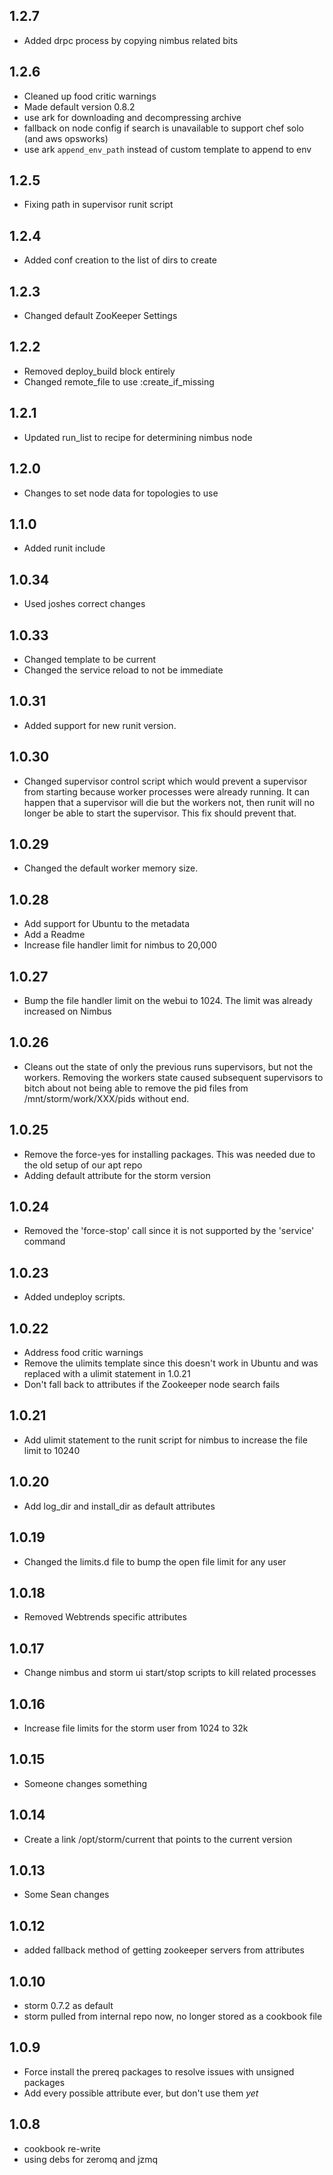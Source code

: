 ## 1.2.7
* Added drpc process by copying nimbus related bits

## 1.2.6
* Cleaned up food critic warnings
* Made default version 0.8.2
* use ark for downloading and decompressing archive
* fallback on node config if search is unavailable to support chef solo (and aws opsworks)
* use ark `append_env_path` instead of custom template to append to env

## 1.2.5
* Fixing path in supervisor runit script

## 1.2.4
* Added conf creation to the list of dirs to create

## 1.2.3
* Changed default ZooKeeper Settings

## 1.2.2
* Removed deploy_build block entirely 
* Changed remote_file to use :create_if_missing

## 1.2.1
* Updated run_list to recipe for determining nimbus node

## 1.2.0
* Changes to set node data for topologies to use

## 1.1.0
* Added runit include

## 1.0.34
* Used joshes correct changes

## 1.0.33
* Changed template to be current
* Changed the service reload to not be immediate

## 1.0.31
* Added support for new runit version.

## 1.0.30
* Changed supervisor control script which would prevent a supervisor from
  starting because worker processes were already running. It can happen
  that a supervisor will die but the workers not, then runit will no
  longer be able to start the supervisor. This fix should prevent that.

## 1.0.29
* Changed the default worker memory size.

## 1.0.28
* Add support for Ubuntu to the metadata
* Add a Readme
* Increase file handler limit for nimbus to 20,000

## 1.0.27
* Bump the file handler limit on the webui to 1024. The limit was already increased on Nimbus

## 1.0.26
* Cleans out the state of only the previous runs supervisors, but not the workers.
  Removing the workers state caused subsequent supervisors to bitch about not
  being able to remove the pid files from /mnt/storm/work/XXX/pids without
  end.

## 1.0.25
* Remove the force-yes for installing packages.  This was needed due to the old setup of our apt repo
* Adding default attribute for the storm version

## 1.0.24
* Removed the 'force-stop' call since it is not supported by the 'service' command

## 1.0.23
* Added undeploy scripts.

## 1.0.22
* Address food critic warnings
* Remove the ulimits template since this doesn't work in Ubuntu and was replaced with a ulimit statement in 1.0.21
* Don't fall back to attributes if the Zookeeper node search fails

## 1.0.21
* Add ulimit statement to the runit script for nimbus to increase the file limit to 10240

## 1.0.20
* Add log_dir and install_dir as default attributes

## 1.0.19
* Changed the limits.d file to bump the open file limit for any user

## 1.0.18
* Removed Webtrends specific attributes

## 1.0.17
* Change nimbus and storm ui start/stop scripts to kill related
  processes

## 1.0.16
* Increase file limits for the storm user from 1024 to 32k

## 1.0.15
* Someone changes something

## 1.0.14
* Create a link /opt/storm/current that points to the current version

## 1.0.13
* Some Sean changes

## 1.0.12
* added fallback method of getting zookeeper servers from attributes

## 1.0.10
* storm 0.7.2 as default
* storm pulled from internal repo now, no longer stored as a cookbook file

## 1.0.9
* Force install the prereq packages to resolve issues with unsigned packages
* Add every possible attribute ever, but don't use them *yet*

## 1.0.8
* cookbook re-write
* using debs for zeromq and jzmq
